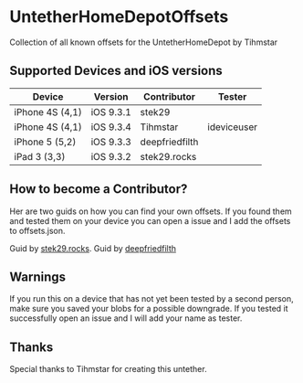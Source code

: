 # UntetherHomeDepotOffsets
Collection of all known offsets for the UntetherHomeDepot by Tihmstar

## Supported Devices and iOS versions

| Device | Version | Contributor | Tester |
|---------|----------|----------|----------|
| iPhone 4S (4,1) | iOS 9.3.1 | stek29 |
| iPhone 4S (4,1) | iOS 9.3.4 | Tihmstar |  ideviceuser
| iPhone 5 (5,2) | iOS 9.3.3 | deepfriedfilth |
| iPad 3 (3,3) | iOS 9.3.2 | stek29.rocks |

## How to become a Contributor?

Her are two guids on how you can find your own offsets.
If you found them and tested them on your device you can open a issue and I add the offsets to offsets.json.

Guid by [stek29.rocks](https://stek29.rocks/2017/08/23/untether.html).
Guid by [deepfriedfilth](https://gist.github.com/deepfriedfilth/4cac9831ff0e112b037901bd2883ce10)

## Warnings
If you run this on a device that has not yet been tested by a second person, make sure you saved your blobs for a possible downgrade.
If you tested it successfully open an issue and I will add your name as tester.

## Thanks
Special thanks to Tihmstar for creating this untether.
